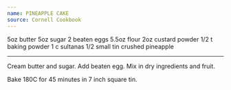 ```yaml
---
name: PINEAPPLE CAKE
source: Cornell Cookbook
---
```


5oz butter
5oz sugar
2 beaten eggs
5.5oz flour
2oz custard powder
1/2 t baking powder
1 c sultanas
1/2 small tin crushed pineapple

---

Cream butter and sugar.  Add beaten egg.  Mix in dry ingredients and fruit.

Bake 180C for 45 minutes in 7 inch square tin.

